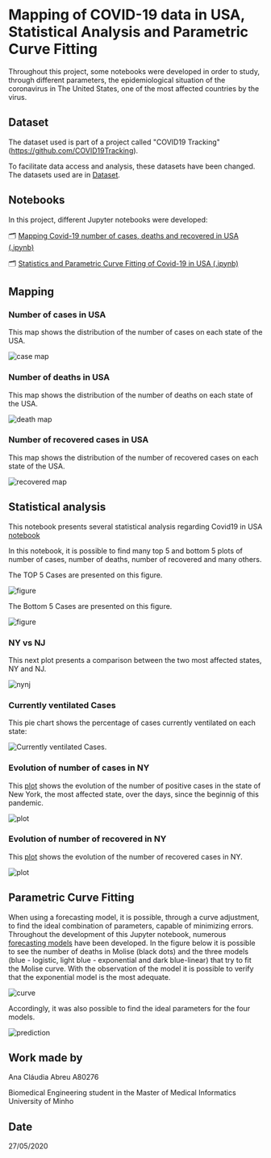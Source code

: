 # Mapping of COVID-19 data in USA, Statistical Analysis and Parametric Curve Fitting

Throughout this project, some notebooks were developed in order to study, through different parameters, the epidemiological situation of the coronavirus in The United States, one of the most affected countries by the virus.

## Dataset

The dataset used is part of a project called "COVID19 Tracking"(https://github.com/COVID19Tracking).


To facilitate data access and analysis, these datasets have been changed. The datasets used are in [Dataset](https://github.com/claudiarmabreu/Epidemologia/tree/master/Projeto%20Covid-19/Dataset).

## Notebooks

In this project, different Jupyter notebooks were developed:

🗂️ [Mapping Covid-19 number of cases, deaths and recovered in USA (.ipynb)](https://github.com/claudiarmabreu/Epidemologia/blob/master/Projeto%20Covid-19/Notebooks/COVID19-US-Maps.ipynb)

🗂️ [Statistics and Parametric Curve Fitting of Covid-19 in USA (.ipynb)](https://github.com/claudiarmabreu/Epidemologia/blob/master/Projeto%20Covid-19/Notebooks/COVID19-US-Stats.ipynb)



## Mapping


### Number of cases in USA

This map shows the distribution of the number of cases on each state of the USA.


![case map](https://github.com/claudiarmabreu/Epidemologia/blob/master/Projeto%20Covid-19/Images/number_cases.png)


### Number of deaths in USA

This map shows the distribution of the number of deaths on each state of the USA.


![death map](https://github.com/claudiarmabreu/Epidemologia/blob/master/Projeto%20Covid-19/Images/number_deaths_2.png)

### Number of recovered cases in USA

This map shows the distribution of the number of recovered cases on each state of the USA.


![recovered map](https://github.com/claudiarmabreu/Epidemologia/blob/master/Projeto%20Covid-19/Images/number_recovered.png)


## Statistical analysis

This notebook presents several statistical analysis regarding Covid19 in USA [notebook](https://github.com/claudiarmabreu/Epidemologia/blob/master/Projeto%20Covid-19/Notebooks/COVID19-US-Stats.ipynb)

In this notebook, it is possible to find many top 5 and bottom 5 plots of number of cases, number of deaths, number of recovered and many others.

The TOP 5 Cases are presented on this figure.

![figure](https://github.com/claudiarmabreu/Epidemologia/blob/master/Projeto%20Covid-19/Images/Top5_cases.png)

The Bottom 5 Cases are presented on this figure.

![figure](https://github.com/claudiarmabreu/Epidemologia/blob/master/Projeto%20Covid-19/Images/Bottom5_cases.png)

### NY vs NJ

This next plot presents a comparison between the two most affected states, NY and NJ.

![nynj](https://github.com/claudiarmabreu/Epidemologia/blob/master/Projeto%20Covid-19/Images/NY_NJ.png)



### Currently ventilated Cases

This pie chart shows the percentage of cases currently ventilated on each state: 

![Currently ventilated Cases](https://github.com/claudiarmabreu/Epidemologia/blob/master/Projeto%20Covid-19/Images/Ventilated.png).


### Evolution of number of cases in NY

This [plot](https://github.com/claudiarmabreu/Epidemologia/blob/master/Projeto%20Covid-19/Images/cases_NY.png) shows the evolution of the number of positive cases in the state of New York, the most affected state, over the days, since the beginnig of this pandemic.

![plot](https://github.com/claudiarmabreu/Epidemologia/blob/master/Projeto%20Covid-19/Images/cases_NY.png)

### Evolution of number of recovered in NY

This [plot](https://github.com/claudiarmabreu/Epidemologia/blob/master/Projeto%20Covid-19/Images/Recovered_NY.png) shows the evolution of the number of recovered cases in NY.

![plot](https://github.com/claudiarmabreu/Epidemologia/blob/master/Projeto%20Covid-19/Images/Recovered_NY.png)

## Parametric Curve Fitting

When using a forecasting model, it is possible, through a curve adjustment, to find the ideal combination of parameters, capable of minimizing errors.
Throughout the development of this Jupyter notebook, numerous [forecasting models](https://github.com/kika-nogueira97/Epidemologia/blob/master/Projeto_Italy/Notebooks/Italy_prevision.ipynb) have been developed.
In the figure below it is possible to see the number of deaths in Molise (black dots) and the three models (blue - logistic, light blue - exponential and dark blue-linear) that try to fit the Molise curve. With the observation of the model it is possible to verify that the exponential model is the most adequate.

![curve](https://github.com/claudiarmabreu/Epidemologia/blob/master/Projeto%20Covid-19/Images/PCF.png) 

Accordingly, it was also possible to find the ideal parameters for the four models.

![prediction](https://github.com/claudiarmabreu/Epidemologia/blob/master/Projeto%20Covid-19/Images/PCF2.png)


## Work made by

Ana Cláudia Abreu A80276 

Biomedical Engineering student in the Master of Medical Informatics
University of Minho


## Date

27/05/2020